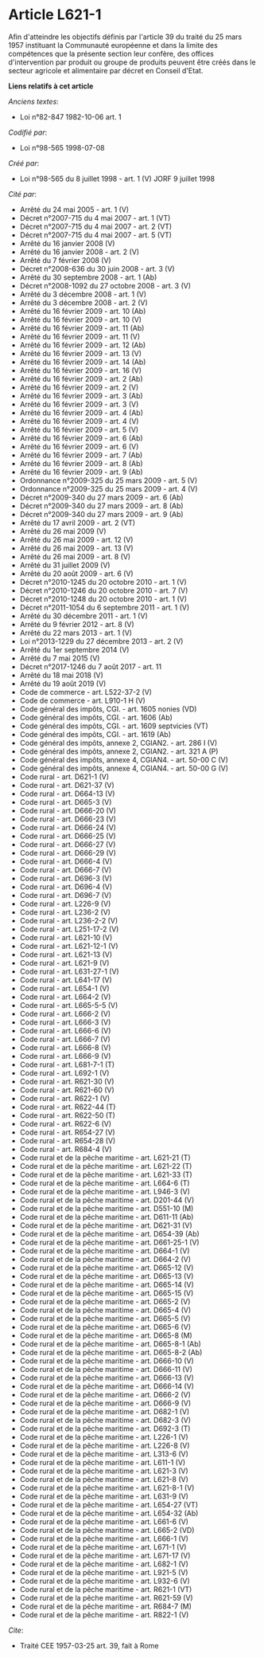# Article L621-1

Afin d'atteindre les objectifs définis par l'article 39 du traité du 25 mars 1957 instituant la Communauté européenne et dans
la limite des compétences que la présente section leur confère, des offices d'intervention par produit ou groupe de produits
peuvent être créés dans le secteur agricole et alimentaire par décret en Conseil d'Etat.

**Liens relatifs à cet article**

_Anciens textes_:

  - Loi n°82-847 1982-10-06 art. 1

_Codifié par_:

  - Loi n°98-565 1998-07-08

_Créé par_:

  - Loi n°98-565 du 8 juillet 1998 - art. 1 (V) JORF 9 juillet 1998

_Cité par_:

  - Arrêté du 24 mai 2005 - art. 1 (V)
  - Décret n°2007-715 du 4 mai 2007 - art. 1 (VT)
  - Décret n°2007-715 du 4 mai 2007 - art. 2 (VT)
  - Décret n°2007-715 du 4 mai 2007 - art. 5 (VT)
  - Arrêté du 16 janvier 2008 (V)
  - Arrêté du 16 janvier 2008 - art. 2 (V)
  - Arrêté du 7 février 2008 (V)
  - Décret n°2008-636 du 30 juin 2008 - art. 3 (V)
  - Arrêté du 30 septembre 2008 - art. 1 (Ab)
  - Décret n°2008-1092 du 27 octobre 2008 - art. 3 (V)
  - Arrêté du 3 décembre 2008 - art. 1 (V)
  - Arrêté du 3 décembre 2008 - art. 2 (V)
  - Arrêté du 16 février 2009 - art. 10 (Ab)
  - Arrêté du 16 février 2009 - art. 10 (V)
  - Arrêté du 16 février 2009 - art. 11 (Ab)
  - Arrêté du 16 février 2009 - art. 11 (V)
  - Arrêté du 16 février 2009 - art. 12 (Ab)
  - Arrêté du 16 février 2009 - art. 13 (V)
  - Arrêté du 16 février 2009 - art. 14 (Ab)
  - Arrêté du 16 février 2009 - art. 16 (V)
  - Arrêté du 16 février 2009 - art. 2 (Ab)
  - Arrêté du 16 février 2009 - art. 2 (V)
  - Arrêté du 16 février 2009 - art. 3 (Ab)
  - Arrêté du 16 février 2009 - art. 3 (V)
  - Arrêté du 16 février 2009 - art. 4 (Ab)
  - Arrêté du 16 février 2009 - art. 4 (V)
  - Arrêté du 16 février 2009 - art. 5 (V)
  - Arrêté du 16 février 2009 - art. 6 (Ab)
  - Arrêté du 16 février 2009 - art. 6 (V)
  - Arrêté du 16 février 2009 - art. 7 (Ab)
  - Arrêté du 16 février 2009 - art. 8 (Ab)
  - Arrêté du 16 février 2009 - art. 9 (Ab)
  - Ordonnance n°2009-325 du 25 mars 2009 - art. 5 (V)
  - Ordonnance n°2009-325 du 25 mars 2009 - art. 4 (V)
  - Décret n°2009-340 du 27 mars 2009 - art. 6 (Ab)
  - Décret n°2009-340 du 27 mars 2009 - art. 8 (Ab)
  - Décret n°2009-340 du 27 mars 2009 - art. 9 (Ab)
  - Arrêté du 17 avril 2009 - art. 2 (VT)
  - Arrêté du 26 mai 2009 (V)
  - Arrêté du 26 mai 2009 - art. 12 (V)
  - Arrêté du 26 mai 2009 - art. 13 (V)
  - Arrêté du 26 mai 2009 - art. 8 (V)
  - Arrêté du 31 juillet 2009 (V)
  - Arrêté du 20 août 2009 - art. 6 (V)
  - Décret n°2010-1245 du 20 octobre 2010 - art. 1 (V)
  - Décret n°2010-1246 du 20 octobre 2010 - art. 7 (V)
  - Décret n°2010-1248 du 20 octobre 2010 - art. 1 (V)
  - Décret n°2011-1054 du 6 septembre 2011 - art. 1 (V)
  - Arrêté du 30 décembre 2011 - art. 1 (V)
  - Arrêté du 9 février 2012 - art. 8 (V)
  - Arrêté du 22 mars 2013 - art. 1 (V)
  - Loi n°2013-1229 du 27 décembre 2013 - art. 2 (V)
  - Arrêté du 1er septembre 2014 (V)
  - Arrêté du 7 mai 2015 (V)
  - Décret n°2017-1246 du 7 août 2017 - art. 11
  - Arrêté du 18 mai 2018 (V)
  - Arrêté du 19 août 2019 (V)
  - Code de commerce - art. L522-37-2 (V)
  - Code de commerce - art. L910-1 H (V)
  - Code général des impôts, CGI. - art. 1605 nonies (VD)
  - Code général des impôts, CGI. - art. 1606 (Ab)
  - Code général des impôts, CGI. - art. 1609 septvicies (VT)
  - Code général des impôts, CGI. - art. 1619 (Ab)
  - Code général des impôts, annexe 2, CGIAN2. - art. 286 I (V)
  - Code général des impôts, annexe 2, CGIAN2. - art. 321 A (P)
  - Code général des impôts, annexe 4, CGIAN4. - art. 50-00 C (V)
  - Code général des impôts, annexe 4, CGIAN4. - art. 50-00 G (V)
  - Code rural - art. D621-1 (V)
  - Code rural - art. D621-37 (V)
  - Code rural - art. D664-13 (V)
  - Code rural - art. D665-3 (V)
  - Code rural - art. D666-20 (V)
  - Code rural - art. D666-23 (V)
  - Code rural - art. D666-24 (V)
  - Code rural - art. D666-25 (V)
  - Code rural - art. D666-27 (V)
  - Code rural - art. D666-29 (V)
  - Code rural - art. D666-4 (V)
  - Code rural - art. D666-7 (V)
  - Code rural - art. D696-3 (V)
  - Code rural - art. D696-4 (V)
  - Code rural - art. D696-7 (V)
  - Code rural - art. L226-9 (V)
  - Code rural - art. L236-2 (V)
  - Code rural - art. L236-2-2 (V)
  - Code rural - art. L251-17-2 (V)
  - Code rural - art. L621-10 (V)
  - Code rural - art. L621-12-1 (V)
  - Code rural - art. L621-13 (V)
  - Code rural - art. L621-9 (V)
  - Code rural - art. L631-27-1 (V)
  - Code rural - art. L641-17 (V)
  - Code rural - art. L654-1 (V)
  - Code rural - art. L664-2 (V)
  - Code rural - art. L665-5-5 (V)
  - Code rural - art. L666-2 (V)
  - Code rural - art. L666-3 (V)
  - Code rural - art. L666-6 (V)
  - Code rural - art. L666-7 (V)
  - Code rural - art. L666-8 (V)
  - Code rural - art. L666-9 (V)
  - Code rural - art. L681-7-1 (T)
  - Code rural - art. L692-1 (V)
  - Code rural - art. R621-30 (V)
  - Code rural - art. R621-60 (V)
  - Code rural - art. R622-1 (V)
  - Code rural - art. R622-44 (T)
  - Code rural - art. R622-50 (T)
  - Code rural - art. R622-6 (V)
  - Code rural - art. R654-27 (V)
  - Code rural - art. R654-28 (V)
  - Code rural - art. R684-4 (V)
  - Code rural et  de la pêche maritime - art. L621-21 (T)
  - Code rural et  de la pêche maritime - art. L621-22 (T)
  - Code rural et  de la pêche maritime - art. L621-33 (T)
  - Code rural et  de la pêche maritime - art. L664-6 (T)
  - Code rural et  de la pêche maritime - art. L946-3 (V)
  - Code rural et de la pêche maritime - art. D201-44 (V)
  - Code rural et de la pêche maritime - art. D551-10 (M)
  - Code rural et de la pêche maritime - art. D611-11 (Ab)
  - Code rural et de la pêche maritime - art. D621-31 (V)
  - Code rural et de la pêche maritime - art. D654-39 (Ab)
  - Code rural et de la pêche maritime - art. D661-25-1 (V)
  - Code rural et de la pêche maritime - art. D664-1 (V)
  - Code rural et de la pêche maritime - art. D664-2 (V)
  - Code rural et de la pêche maritime - art. D665-12 (V)
  - Code rural et de la pêche maritime - art. D665-13 (V)
  - Code rural et de la pêche maritime - art. D665-14 (V)
  - Code rural et de la pêche maritime - art. D665-15 (V)
  - Code rural et de la pêche maritime - art. D665-2 (V)
  - Code rural et de la pêche maritime - art. D665-4 (V)
  - Code rural et de la pêche maritime - art. D665-5 (V)
  - Code rural et de la pêche maritime - art. D665-6 (V)
  - Code rural et de la pêche maritime - art. D665-8 (M)
  - Code rural et de la pêche maritime - art. D665-8-1 (Ab)
  - Code rural et de la pêche maritime - art. D665-8-2 (Ab)
  - Code rural et de la pêche maritime - art. D666-10 (V)
  - Code rural et de la pêche maritime - art. D666-11 (V)
  - Code rural et de la pêche maritime - art. D666-13 (V)
  - Code rural et de la pêche maritime - art. D666-14 (V)
  - Code rural et de la pêche maritime - art. D666-2 (V)
  - Code rural et de la pêche maritime - art. D666-9 (V)
  - Code rural et de la pêche maritime - art. D682-1 (V)
  - Code rural et de la pêche maritime - art. D682-3 (V)
  - Code rural et de la pêche maritime - art. D692-3 (T)
  - Code rural et de la pêche maritime - art. L226-1 (V)
  - Code rural et de la pêche maritime - art. L226-8 (V)
  - Code rural et de la pêche maritime - art. L313-6 (V)
  - Code rural et de la pêche maritime - art. L611-1 (V)
  - Code rural et de la pêche maritime - art. L621-3 (V)
  - Code rural et de la pêche maritime - art. L621-8 (V)
  - Code rural et de la pêche maritime - art. L621-8-1 (V)
  - Code rural et de la pêche maritime - art. L631-9 (V)
  - Code rural et de la pêche maritime - art. L654-27 (VT)
  - Code rural et de la pêche maritime - art. L654-32 (Ab)
  - Code rural et de la pêche maritime - art. L661-6 (V)
  - Code rural et de la pêche maritime - art. L665-2 (VD)
  - Code rural et de la pêche maritime - art. L666-1 (V)
  - Code rural et de la pêche maritime - art. L671-1 (V)
  - Code rural et de la pêche maritime - art. L671-17 (V)
  - Code rural et de la pêche maritime - art. L682-1 (V)
  - Code rural et de la pêche maritime - art. L921-5 (V)
  - Code rural et de la pêche maritime - art. L932-6 (V)
  - Code rural et de la pêche maritime - art. R621-1 (VT)
  - Code rural et de la pêche maritime - art. R621-59 (V)
  - Code rural et de la pêche maritime - art. R684-7 (M)
  - Code rural et de la pêche maritime - art. R822-1 (V)

_Cite_:

  - Traité CEE 1957-03-25 art. 39, fait à Rome
